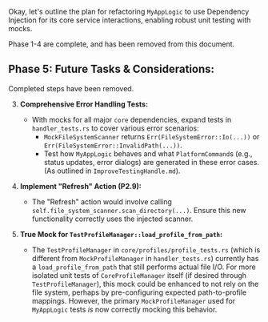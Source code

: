 Okay, let's outline the plan for refactoring `MyAppLogic` to use Dependency Injection for its core service interactions, enabling robust unit testing with mocks.

Phase 1-4 are complete, and has been removed from this document.

## Phase 5: Future Tasks & Considerations:

Completed steps have been removed.

3.  **Comprehensive Error Handling Tests:**
    *   With mocks for all major `core` dependencies, expand tests in `handler_tests.rs` to cover various error scenarios:
        *   `MockFileSystemScanner` returns `Err(FileSystemError::Io(...))` or `Err(FileSystemError::InvalidPath(...))`.
        *   Test how `MyAppLogic` behaves and what `PlatformCommand`s (e.g., status updates, error dialogs) are generated in these error cases. (As outlined in `ImproveTestingHandle.md`).

4.  **Implement "Refresh" Action (P2.9):**
    *   The "Refresh" action would involve calling `self.file_system_scanner.scan_directory(...)`. Ensure this new functionality correctly uses the injected scanner.

7.  **True Mock for `TestProfileManager::load_profile_from_path`:**
    *   The `TestProfileManager` in `core/profiles/profile_tests.rs` (which is different from `MockProfileManager` in `handler_tests.rs`) currently has a `load_profile_from_path` that still performs actual file I/O. For more isolated unit tests of `CoreProfileManager` itself (if desired through `TestProfileManager`), this mock could be enhanced to not rely on the file system, perhaps by pre-configuring expected path-to-profile mappings. However, the primary `MockProfileManager` used for `MyAppLogic` tests *is* now correctly mocking this behavior.
